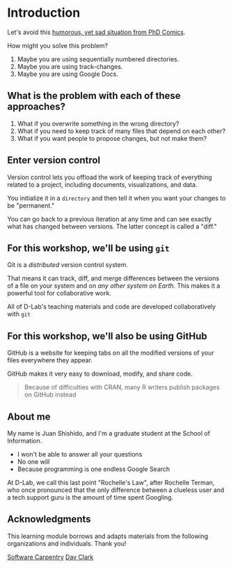 # Introduction

Let's avoid this [humorous, yet sad situation from PhD
Comics](http://www.phdcomics.com/comics/archive.php?comicid=1531).

How might you solve this problem?

1. Maybe you are using sequentially numbered directories.
2. Maybe you are using track-changes.
3. Maybe you are using Google Docs.

## What is the problem with each of these approaches?

1. What if you overwrite something in the wrong directory?
2. What if you need to keep track of many files that depend on each other?
3. What if you want people to propose changes, but not make them?

## Enter version control

Version control lets you offload the work of keeping track of everything
related to a project, including documents, visualizations, and data.

You initialize it in a `directory` and then tell it when you want your
changes to be "permanent."

You can go back to a previous iteration at any time and can see exactly what
has changed between versions. The latter concept is called a "diff."

## For this workshop, we'll be using `git`

Git is a *distributed* version control system.

That means it can track, diff, and merge differences between the versions of a
file on your system and on *any other system on Earth*. This makes it a
powerful tool for collaborative work.


All of D-Lab's teaching materials and code are developed collaboratively with
`git`


## For this workshop, we'll also be using GitHub

GitHub is a website for keeping tabs on all the modified versions of your files
everywhere they appear.

GitHub makes it very easy to download, modify, and share code.

> Because of difficulties with CRAN, many R writers publish packages on GitHub
instead

## About me

My name is Juan Shishido, and I'm a graduate student at the School of
Information.

* I won't be able to answer all your questions
* No one will
* Because programming is one endless Google Search

At D-Lab, we call this last point "Rochelle's Law", after Rochelle Terman,
who once pronounced that the only difference between a clueless user and a tech
support guru is the amount of time spent Googling.


## Acknowledgments

This learning module borrows and adapts materials from the following
organizations and individuals. Thank you!

[Software Carpentry](https://github.com/swcarpentry/git-novice)
[Dav Clark](https://github.com/davclark/git-fundamentals)
